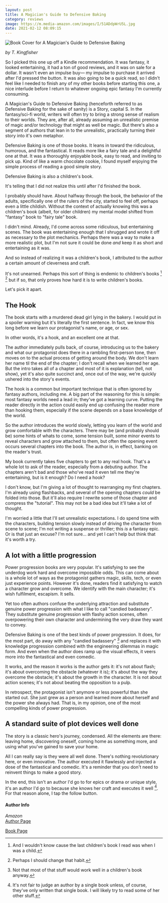 ```yaml
---
layout: post
title: A Magician's Guide to Defensive Baking
category: reviews
image: https://m.media-amazon.com/images/I/51ADdpWrU5L.jpg
date: 2021-02-12 08:09:15
---
```


![Book Cover for A Magician's Guide to Defensive Baking](https://m.media-amazon.com/images/I/51ADdpWrU5L.jpg)

_by T. Kingfisher_

<!--start-->

So I picked this one up off a Kindle recommendation. It was fantasy, it looked entertaining, it had a ton of good reviews, and it was on sale for a dollar. It wasn't even an impulse buy— my impulse to purchase it arrived after I'd pressed the button. It was also going to be a quick read, so I didn't feel like I needed to finish any of my other books before starting this one, a nice interlude before I return to whatever ongoing epic fantasy I'm currently consuming.

A Magician's Guide to Defensive Baking (henceforth referred to as Defensive Baking for the sake of sanity) is a Story, capital S. In the fantasy/sci-fi world, writers will often try to bring a strong sense of realism to their worlds. They are, after all, already assuming an unrealistic premise of magic and/or technology that might as well be magic. But there's also a segment of authors that lean in to the unrealistic, practically turning their story into it's own metaphor.

Defensive Baking is one of those books. It leans in toward the ridiculous, humorous, and the fantastical. It reads more like a fairy tale and a delightful one at that. It was a thoroughly enjoyable book, easy to read, and inviting to pick up. Kind of like a warm chocolate cookie, I found myself enjoying the simple process of reading a good simple story.

Defensive Baking is also a children's book.

It's telling that I did not realize this until after I'd finished the book.

<!--more-->

I probably should have. About halfway through the book, the behavior of the adults, specifically one of the rulers of the city, started to feel off, perhaps even a little childish. Without the context of actually knowing this was a children's book (albeit, for older children) my mental model shifted from "fantasy" book to "fairy tale" book. 

I didn't mind. Already, I'd come across some ridiculous, but entertaining scenes. The book was entertaining enough that I shrugged and wrote it off as necessary to the plot mechanics. Perhaps there was a way to make a more realistic plot, but I'm not sure it could be done _and_ keep it as short and entertaining as it was.

And so instead of realizing it was a children's book, I attributed to the author a certain amount of cleverness and craft. 

It's not unearned. Perhaps this sort of thing is endemic to children's books [^1] [^2] but if so, that only proves how hard it is to write children's books.

Let's pick it apart.

## The Hook

The book starts with a murdered dead girl lying in the bakery. I would put in a spoiler warning but it's literally the first sentence. In fact, we know this long before we learn our protagonist's name, or age, or sex. 

In other words, it's a hook, and an excellent one at that. 

The author immediately pulls back, of course, introducing us to the bakery and what our protagonist does there in a rambling first-person tone, then moves on to the actual process of getting around the body. We don't learn her name til the end of the chapter; I don't recall when we learned her age. But the intro takes all of a chapter and most of it is explanation (tell, not show), yet it's also quite succinct and, once out of the way, we're quickly ushered into the story's events.

The hook is a common but important technique that is often ignored by fantasy authors, including me. A big part of the reasoning for this is simple: most fantasy worlds need a lead in; they've got a learning curve. Putting the reader directly in the action could easily end up confusing the reader more than hooking them, especially if the scene depends on a base knowledge of the world. 

So the author introduces the world slowly, letting you learn of the world and grow comfortable with the characters. There may be (and probably should be) some hints of whats to come, some tension built, some minor events to reveal characters and grow attached to them, but often the opening event occurs several chapters into the book. The author is, in effect, banking on the reader's trust. 

My book currently takes five chapters to get to any real hook. That's a whole lot to ask of the reader, especially from a debuting author. The chapters aren't bad and those who've read it even tell me they're entertaining, but is it enough? Do I need a hook?

I don't know, but I'm giving a lot of thought to rearranging my first chapters. I'm already using flashbacks, and several of the opening chapters _could_ be folded into those. But it'll also require I rewrite some of those chapter and compress the "tutorial". This may not be a bad idea but it'll take a lot of thought.

I'm worried a little that I'll set unrealistic expectations. I do spend time with the characters, building tension slowly instead of driving the character from scene to scene; I'm not writing a suspense or thriller; this _is_ a fantasy epic. Or is that just an excuse? I'm not sure... and yet I can't help but think that it's worth a try.

## A lot with a little progression

Power progression books are very popular. It's satisfying to see the underdog work hard and overcome impossible odds. This can come about is a whole lot of ways as the protagonist gathers magic, skills, tech, or even just experience points. However it's done, readers find it satisfying to watch a character grow and overcome. We identify with the main character; it's wish fulfilment, escapism. It sells.

Yet too often authors confuse the underlying attraction and substitute genuine power progression with what I like to call "candied badassery". They substitute genuine progression with flashy action scenes, often overpowering their own character and undermining the very draw they want to convey.

Defensive Baking is one of the best kinds of power progression. It does, for the most part, do away with any "candied badassery" [^3] and replaces it with knowledge progression combined with the engineering dilemmas in magic form. And even when the author does ramp up the visual effects, it veers more into the fantastical and even comedic.

It works, and the reason it works is the author gets it: it's not about flash; it's about overcoming the obstacle (whatever it is); it's about the way they overcome the obstacle; it's about the growth in the character. It is not about action scenes; it's not about beating the opposition to a pulp.

In retrospect, the protagonist isn't anymore or less powerful than she started out. She just grew as a person and learned more about herself and the power she always had. That is, in my opinion, one of the most compelling kinds of power progression.

## A standard suite of plot devices well done

The story is a classic hero's journey, condensed. All the elements are there: leaving home, discovering oneself, coming home as something more, and using what you've gained to save your home.

All I can really say is they were all well done. There's nothing revolutionary here, or even innovative. The author executed it flawlessly and injected a dose of the fantastical and comedic. It's a reminder that you don't need to reinvent things to make a good story.

In the end, this isn't an author I'd go to for epics or drama or unique style, it's an author I'd go to because she knows her craft and executes it well [^4]. For that reason alone, I tap the follow button.


#### Author Info

*Amazon*  
[Author Page](https://www.amazon.com/T-Kingfisher/e/B00LBKVU3E/)

[Book Page](https://www.amazon.com/Wizards-Guide-Defensive-Baking-ebook/dp/B08CJ86Y1W)



[^1]: And I wouldn't know cause the last children's book I read was when I was a child.
[^2]: Perhaps I should change that habit.
[^3]: Not that most of that stuff would work well in a children's book anyway.
[^4]: It's not fair to judge an author by a single book unless, of course, they've only written that single book. I will likely try to read some of her other stuff.

